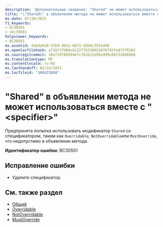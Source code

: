 ```yaml
---
description: 'Дополнительные сведения: "Shared" не может использоваться вместе с " <specifier> " в объявлении метода'
title: "\"Shared\" в объявлении метода не может использоваться вместе с \"<specifier>\""
ms.date: 07/20/2015
f1_keywords:
- bc30501
- vbc30501
helpviewer_keywords:
- BC30501
ms.assetid: 4ab9a918-31b3-4611-8d71-d3b6c3531d48
ms.openlocfilehash: a716f17d04cb12277b326053d76743fe8f3f6362
ms.sourcegitcommit: 10e719780594efc781b15295e499c66f316068b8
ms.translationtype: MT
ms.contentlocale: ru-RU
ms.lasthandoff: 02/14/2021
ms.locfileid: "100423008"
---
```

# <a name="shared-cannot-be-combined-with-specifier-on-a-method-declaration"></a>"Shared" в объявлении метода не может использоваться вместе с "\<specifier>"

Предпринята попытка использовать модификатор `Shared` со спецификатором, таким как `Overridable`, `NotOverridable`или `MustOverride`, что недопустимо в объявлении метода.  
  
 **Идентификатор ошибки:** BC30501  
  
## <a name="to-correct-this-error"></a>Исправление ошибки  
  
- Удалите спецификатор.  
  
## <a name="see-also"></a>См. также раздел

- [Общий](../language-reference/modifiers/shared.md)
- [Overridable](../language-reference/modifiers/overridable.md)
- [NotOverridable](../language-reference/modifiers/notoverridable.md)
- [MustOverride](../language-reference/modifiers/mustoverride.md)
